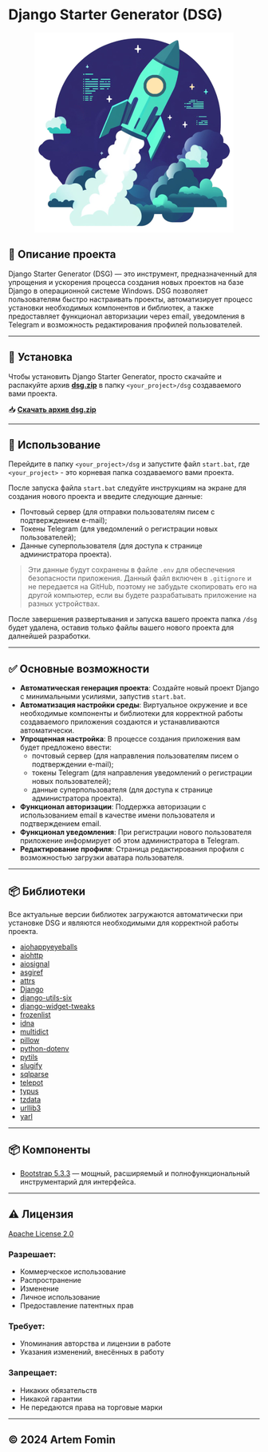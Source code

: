 # Django Starter Generator (DSG)

<p align="center">
  <img src="https://github.com/Hildbjorn/django_starter_generator/blob/main/dsg_hero.png?raw=true" alt="DSG">
</p>

## 📝 Описание проекта
Django Starter Generator (DSG) — это инструмент, предназначенный для упрощения и ускорения процесса создания новых проектов на базе Django в операционной системе Windows. DSG позволяет пользователям быстро настраивать проекты, автоматизирует процесс установки необходимых компонентов и библиотек, а также предоставляет функционал авторизации через email, уведомления в Telegram и возможность редактирования профилей пользователей.

---
## 🔗 Установка
Чтобы установить Django Starter Generator, просто скачайте и распакуйте архив [**dsg.zip**](https://github.com/Hildbjorn/django_starter_generator/raw/main/DSG/dsg.zip) в папку `<your_project>/dsg` создаваемого вами проекта.

📥 [**Скачать архив dsg.zip**](https://github.com/Hildbjorn/django_starter_generator/raw/main/DSG/dsg.zip)

---
## 🚀 Использование
Перейдите в папку `<your_project>/dsg` и запустите файл `start.bat`, где `<your_project>` - это корневая папка создаваемого вами проекта.

После запуска файла `start.bat` следуйте инструкциям на экране для создания нового проекта и введите следующие данные:

- Почтовый сервер (для отправки пользователям писем с подтверждением e-mail);
- Токены Telegram (для уведомлений о регистрации новых пользователей);
- Данные суперпользователя (для доступа к странице администратора проекта).

> Эти данные будут сохранены в файле `.env` для обеспечения безопасности приложения. 
> Данный файл включен в `.gitignore` и не передается на GitHub, поэтому не забудьте скопировать его на другой компьютер, если вы будете разрабатывать приложение на разных устройствах.

После завершения развертывания и запуска вашего проекта папка `/dsg` будет удалена, оставив только файлы вашего нового проекта для далнейшей разработки.

---
## ✅ Основные возможности
- **Автоматическая генерация проекта**: Создайте новый проект Django с минимальными усилиями, запустив `start.bat`.
- **Автоматизация настройки среды**: Виртуальное окружение и все необходимые компоненты и библиотеки для корректной работы создаваемого приложения создаются и устанавливаются автоматически.
- **Упрощенная настройка**: В процессе создания приложения вам будет предложено ввести:
  - почтовый сервер (для направления пользователям писем о подтверждении e-mail);
  - токены Telegram (для направления уведомлений о регистрации новых пользователей);
  - данные суперпользователя (для доступа к странице администратора проекта).
- **Функционал авторизации**: Поддержка авторизации с использованием email в качестве имени пользователя и подтверждением email.
- **Функционал уведомления**: При регистрации нового пользователя приложение информирует об этом администратора в Telegram.
- **Редактирование профиля**: Страница редактирования профиля с возможностью загрузки аватара пользователя.

---
## 📦 Библиотеки
Все актуальные версии библиотек загружаются автоматически при установке DSG и являются необходимыми для корректной работы проекта.

- [aiohappyeyeballs](link)
- [aiohttp](link)
- [aiosignal](link)
- [asgiref](link)
- [attrs](link)
- [Django](link)
- [django-utils-six](link)
- [django-widget-tweaks](link)
- [frozenlist](link)
- [idna](link)
- [multidict](link)
- [pillow](link)
- [python-dotenv](link)
- [pytils](link)
- [slugify](link)
- [sqlparse](link)
- [telepot](link)
- [typus](link)
- [tzdata](link)
- [urllib3](link)
- [yarl](link)

---
## 📦 Компоненты
- [Bootstrap 5.3.3](https://getbootstrap.com) — мощный, расширяемый и полнофункциональный инструментарий для интерфейса.

---
## ⚠️ Лицензия
[Apache License 2.0](https://www.apache.org/licenses/LICENSE-2.0.txt)

### Разрешает:
- Коммерческое использование
- Распространение
- Изменение
- Личное использование
- Предоставление патентных прав

### Требует:
- Упоминания авторства и лицензии в работе
- Указания изменений, внесённых в работу

### Запрещает:
- Никаких обязательств
- Никакой гарантии
- Не передаются права на торговые марки

---
## © 2024 Artem Fomin
